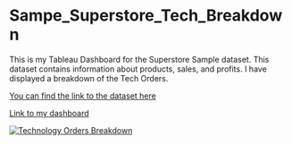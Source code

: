 # Sampe_Superstore_Tech_Breakdown
This is my Tableau Dashboard for the Superstore Sample dataset. This dataset contains information about products, sales, and profits. I have displayed a breakdown of the Tech Orders.

[You can find the link to the dataset here](https://public.tableau.com/app/resources/sample-data#:~:text=this%20fictitious%20company.-,Dataset%20(xls),-The%202014%20Inc)

[Link to my dashboard](https://public.tableau.com/views/Sampe_Superstore_Tech_Breakdown/Dashboard1?:language=en-US&:display_count=n&:origin=viz_share_link)

<div class='tableauPlaceholder' id='viz1692012039046' style='position: relative'><noscript><a href='#'><img alt='Technology Orders Breakdown ' src='https:&#47;&#47;public.tableau.com&#47;static&#47;images&#47;Sa&#47;Sampe_Superstore_Tech_Breakdown&#47;Dashboard1&#47;1_rss.png' style='border: none' /></a></noscript><object class='tableauViz'  style='display:none;'><param name='host_url' value='https%3A%2F%2Fpublic.tableau.com%2F' /> <param name='embed_code_version' value='3' /> <param name='site_root' value='' /><param name='name' value='Sampe_Superstore_Tech_Breakdown&#47;Dashboard1' /><param name='tabs' value='no' /><param name='toolbar' value='yes' /><param name='static_image' value='https:&#47;&#47;public.tableau.com&#47;static&#47;images&#47;Sa&#47;Sampe_Superstore_Tech_Breakdown&#47;Dashboard1&#47;1.png' /> <param name='animate_transition' value='yes' /><param name='display_static_image' value='yes' /><param name='display_spinner' value='yes' /><param name='display_overlay' value='yes' /><param name='display_count' value='yes' /><param name='language' value='en-US' /></object></div>
